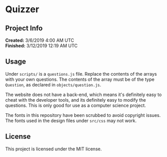 # Quizzer
## Project Info
**Created:** 3/6/2019 4:00 AM UTC<br/>
**Finished:** 3/12/2019 12:19 AM UTC

## Usage
Under `scripts/` is a `questions.js` file. Replace the contents of the arrays with your own questions. The contents of the array must be of the type `Question`, as declared in `objects/question.js`.

The website does not have a back-end, which means it's definitely easy to cheat with the developer tools, and its definitely easy to modify the questions. This is only good for use as a computer science project.

The fonts in this repository have been scrubbed to avoid copyright issues. The fonts used in the design files under `src/css` may not work.

## License
This project is licensed under the MIT license.